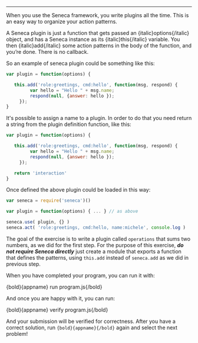 ---

When you use the Seneca framework, you write plugins all the time. This is an
easy way to organize your action patterns.

A Seneca plugin is just a function that gets passed an {italic}options{/italic}
object, and has a Seneca instance as its {italic}this{/italic} variable.
You then {italic}add{/italic} some action patterns in the body of the function,
and you’re done. There is no callback.

So an example of seneca plugin could be something like this:

```javascript
var plugin = function(options) {

   this.add('role:greetings, cmd:hello', function(msg, respond) {
         var hello = "Hello " + msg.name;
         respond(null, {answer: hello });
     });  
}
```

It's possible to assign a name to a plugin. In order to do that you need return
a string from the plugin definition function, like this:

```javascript
var plugin = function(options) {

   this.add('role:greetings, cmd:hello', function(msg, respond) {
         var hello = "Hello " + msg.name;
         respond(null, {answer: hello });
     });  

   return 'interaction'
}
```

Once defined the above plugin could be loaded in this way:

```javascript
var seneca = require('seneca')()

var plugin = function(options) { ... } // as above

seneca.use( plugin, {} )
seneca.act( 'role:greetings, cmd:hello, name:michele', console.log )

```

The goal of the exercise is to write a plugin called `operations` that sums two
numbers, as we did for the first step. For the purpose of this exercise, ***do not
require Seneca directly*** just create a module that exports a function that defines
the patterns, using `this.add` instead of `seneca.add` as we did in previous step.

When you have completed your program, you can run it with:

  {bold}{appname} run program.js{/bold}

And once you are happy with it, you can run:

  {bold}{appname} verify program.js{/bold}

And your submission will be verified for correctness.
After you have a correct solution, run `{bold}{appname}{/bold}` again and
select the next problem!
